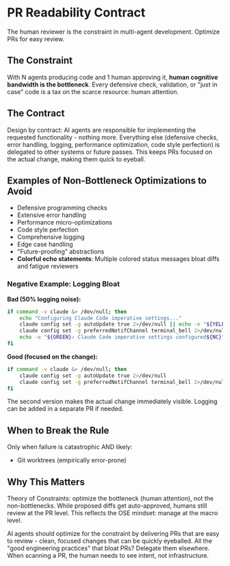 # PR Readability Contract

The human reviewer is the constraint in multi-agent development. Optimize PRs for easy review.

## The Constraint

With N agents producing code and 1 human approving it, **human cognitive bandwidth is the bottleneck**. Every defensive check, validation, or "just in case" code is a tax on the scarce resource: human attention.

## The Contract

Design by contract: AI agents are responsible for implementing the requested functionality - nothing more. Everything else (defensive checks, error handling, logging, performance optimization, code style perfection) is delegated to other systems or future passes. This keeps PRs focused on the actual change, making them quick to eyeball.

## Examples of Non-Bottleneck Optimizations to Avoid

- Defensive programming checks
- Extensive error handling
- Performance micro-optimizations  
- Code style perfection
- Comprehensive logging
- Edge case handling
- "Future-proofing" abstractions
- **Colorful echo statements**: Multiple colored status messages bloat diffs and fatigue reviewers

### Negative Example: Logging Bloat

**Bad (50% logging noise):**
```bash
if command -v claude &> /dev/null; then
    echo "Configuring Claude Code imperative settings..."
    claude config set -g autoUpdate true 2>/dev/null || echo -e "${YELLOW}Warning: Could not set autoUpdate${NC}"
    claude config set -g preferredNotifChannel terminal_bell 2>/dev/null || echo -e "${YELLOW}Warning: Could not set preferredNotifChannel${NC}"
    echo -e "${GREEN}✓ Claude Code imperative settings configured${NC}"
fi
```

**Good (focused on the change):**
```bash
if command -v claude &> /dev/null; then
    claude config set -g autoUpdate true 2>/dev/null
    claude config set -g preferredNotifChannel terminal_bell 2>/dev/null
fi
```

The second version makes the actual change immediately visible. Logging can be added in a separate PR if needed.

## When to Break the Rule

Only when failure is catastrophic AND likely:
- Git worktrees (empirically error-prone)

## Why This Matters

Theory of Constraints: optimize the bottleneck (human attention), not the non-bottlenecks. While proposed diffs get auto-approved, humans still review at the PR level. This reflects the OSE mindset: manage at the macro level.

AI agents should optimize for the constraint by delivering PRs that are easy to review - clean, focused changes that can be quickly eyeballed. All the "good engineering practices" that bloat PRs? Delegate them elsewhere. When scanning a PR, the human needs to see intent, not infrastructure.